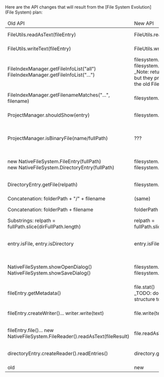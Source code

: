 Here are the API changes that will result from the [File System Evolution](File System) plan:

<table>
<thead>
<tr><td>Old API</td><td>New API</td><td>Suggested action</td><td>Usage</td></tr>
</thead>

<tr><td>FileUtils.readAsText(fileEntry)</td><td>FileUtils.readAsText(file)</td><td>Already drop-in compatible</td><td></td></tr>
<tr><td>FileUtils.writeText(fileEntry)</td><td>FileUtils.writeText(file)</td><td>Already drop-in compatible</td><td></td></tr>
<tr><td>FileIndexManager.getFileInfoList("all")<br>FileIndexManager.getFileInfoList("...")</td><td>filesystem.getFileList()<br>filesystem.getFileList(filter)<br>_Note: returns an array of actual Files, but they provide the same properties as the old FileInfos)_</td><td>Shim with deprecation warning</td><td></td></tr>
<tr><td>FileIndexManager.getFilenameMatches("...", filename)</td><td>filesystem.getFileList(filter)</td><td>Shim with deprecation warning</td><td></td></tr>
<tr><td>ProjectManager.shouldShow(entry)</td><td>filesystem.shouldShow(fullPath)</td><td>Leave old API in place permanently</td><td></td></tr>
<tr><td>ProjectManager.isBinaryFile(name/fullPath)</td><td>???</td><td>Shim with deprecation warning. New API on LanguageManager.</td><td></td></tr>

<tr><td>new NativeFileSystem.FileEntry(fullPath)<br>new NativeFileSystem.DirectoryEntry(fullPath)</td><td>filesystem.getFileForPath(fullPath)<br>filesystem.getDirectoryForPath(fullPath)</td><td>Shim with deprecation warning</td><td></td></tr>
<tr><td>DirectoryEntry.getFile(relpath)</td><td>filesystem.resolve(path)</td><td>Do not shim (callers will break right away)</td><td></td></tr>
<tr><td>Concatenation: folderPath + "/" + filename</td><td>(same)</td><td>(no change)</td><td></td></tr>
<tr><td>Concatenation: folderPath + filename</td><td>folderPath + "/" + filename</td><td>**Open question**</td><td></td></tr>
<tr><td>Substrings: relpath = fullPath.slice(dirFullPath.length)</td><td>relpath = fullPath.slice(dirFullPath.length + 1)</td><td>**Open question**</td><td></td></tr>
<tr><td>entry.isFile, entry.isDirectory</td><td>entry.isFile(), entry.isDirectory()</td><td>Change API to use a read-only property (like fullPath)</td><td></td></tr>
<tr><td>NativeFileSystem.showOpenDialog()<br>NativeFileSystem.showSaveDialog()</td><td>filesystem.showOpenDialog()<br>filesystem.showSaveDialog()</td><td>Shim with deprecation warning _(maybe?)_</td><td>**TODO**</td></tr>
<tr><td>fileEntry.getMetadata()</td><td>file.stat()<br>_TODO: document change in data structure too_</td><td>Do not shim (callers will break right away)</td><td></td></tr>
<tr><td>fileEntry.createWriter()... writer.write(text)</td><td>file.write(text)</td><td>Do not shim (callers will break right away)</td><td></td></tr>
<tr><td>fileEntry.file()... new NativeFileSystem.FileReader().readAsText(fileResult)</td><td>file.readAsText()</td><td>Do not shim (callers will break right away)</td><td></td></tr>
<tr><td>directoryEntry.createReader().readEntries()</td><td>directory.getContents() ???</td><td>Do not shim (callers will break right away)</td><td>**TODO**</td></tr>

<tr><td>old</td><td>new</td><td>action</td><td></td></tr>
</table>